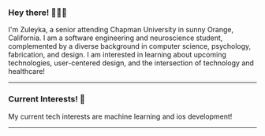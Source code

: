 ### Hey there! 👋🏼✨ 

I'm Zuleyka, a senior attending Chapman University in sunny Orange, California. I am a software engineering and neuroscience student, complemented by a diverse background in computer science, psychology, fabrication, and design. I am interested in learning about upcoming technologies, user-centered design, and the intersection of technology and healthcare! 
*** 

### Current Interests! 🌟 
My current tech interests are machine learning and ios development! 
***
